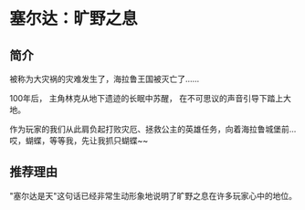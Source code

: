 # 塞尔达：旷野之息

## 简介
被称为大灾祸的灾难发生了，海拉鲁王国被灭亡了……

100年后， 主角林克从地下遗迹的长眠中苏醒， 在不可思议的声音引导下踏上大地。

作为玩家的我们从此肩负起打败灾厄、拯救公主的英雄任务，向着海拉鲁城堡前...哎，蝴蝶，等等我，先让我抓只蝴蝶~~

## 推荐理由
"塞尔达是天"这句话已经非常生动形象地说明了旷野之息在许多玩家心中的地位。

